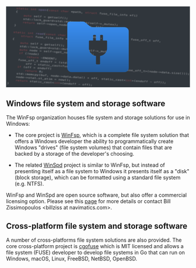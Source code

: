 ![banner](profile/banner.png)

## Windows file system and storage software

The WinFsp organization houses file system and storage solutions for use in Windows:

- The core project is [WinFsp](https://github.com/winfsp/winfsp), which is a complete file system solution that offers a Windows developer the ability to programmatically create Windows "drives" (file system volumes) that contain files that are backed by a storage of the developer's choosing.

- The related [WinSpd](https://github.com/winfsp/winspd) project is similar to WinFsp, but instead of presenting itself as a file system to Windows it presents itself as a "disk" (block storage), which can be formatted using a standard file system (e.g. NTFS).

WinFsp and WinSpd are open source software, but also offer a commercial licensing option. Please see this [page](https://winfsp.dev/com/) for more details or contact Bill Zissimopoulos \<billziss at navimatics.com>.

## Cross-platform file system and storage software

A number of cross-platforms file system solutions are also provided. The core cross-platform project is [cgofuse](https://github.com/winfsp/cgofuse) which is MIT licensed and allows a file system (FUSE) developer to develop file systems in Go that can run on Windows, macOS, Linux, FreeBSD, NetBSD, OpenBSD.
